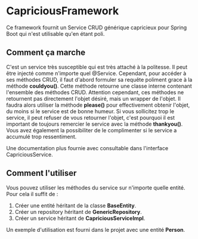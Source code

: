 # CapriciousFramework
Ce framework fournit un Service CRUD générique capricieux pour Spring Boot qui n'est utilisable qu'en étant poli.

## Comment ça marche
C'est un service très susceptible qui est très attaché à la politesse. Il peut être injecté comme n'importe quel @Service. Cependant, pour accéder à ses méthodes CRUD, il faut d'abord formuler sa requête poliment grace à la méthode **couldyou()**. Cette méthode retourne une classe interne contenant l'ensemble des méthodes CRUD. Attention cependant, ces méthodes ne retournent pas directement l'objet désiré, mais un wrapper de l'objet. Il faudra alors utiliser la méthode **please()** pour effectivement obtenir l'objet, du moins si le service est de bonne humeur. Si vous sollicitez trop le service, il peut refuser de vous retourner l'objet, c'est pourquoi il est important de toujours remercier le service avec la méthode **thankyou()**. Vous avez également la possibiliter de le complimenter si le service a accumulé trop ressentiment.

Une documentation plus fournie avec consultable dans l'interface CapriciousService.

## Comment l'utiliser
Vous pouvez utiliser les méthodes du service sur n'importe quelle entité. Pour cela il suffit de :
1. Créer une entité héritant de la classe **BaseEntity**.
2. Créer un repository héritant de **GenericRepository**.
3. Créer un service héritant de **CapriciousServiceImpl**.

Un exemple d'utilisation est fourni dans le projet avec une entité **Person**.
